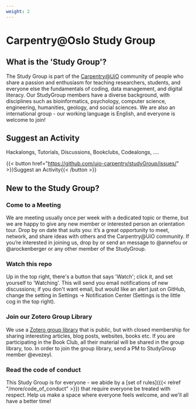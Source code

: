 ```yaml
---
weight: 2
---
```


# Carpentry@Oslo Study Group

## What is the 'Study Group'?

The Study Group is part of the [Carpentry@UiO](https://uio-carpentry.github.io/) community of people who share a passion and enthusiasm for teaching researchers, students, and everyone else the fundamentals of coding, data management, and digital literacy. Our StudyGroup members have a diverse background, with disciplines such as bioinformatics, psychology, computer science, engineering, humanities, geology, and social sciences. We are also an international group - our working language is English, and everyone is welcome to join!

## Suggest an Activity

Hackalongs, Tutorials, Discussions, Bookclubs, Codealongs, ....

{{< button href="https://github.com/uio-carpentry/studyGroup/issues/" >}}Suggest an Activity{{< /button >}}

## New to the Study Group?

<!-- 
### Join our Gitter? Chat:
We use an online ??? to connect and share resources and ideas (you can sign in with GitHub, or using a Twitter ID if you're not set up on GitHub just yet). If you'd like to say hello, please introduce yourself in the chat, tell us where you are, and what you're thinking about or planning for your new Study Group. We're looking forward to meeting you. 
-->

### Come to a Meeting
 We are meeting usually once per week with a dedicated topic or theme, but we are happy to give any new member or interested person an orientation tour. Drop by on date that suits you: it’s a great opportunity to meet, network, and share ideas with others and the Carpentry@UiO community.  If you’re interested in joining us, drop by or send an message to @annefou or @arockenberger or any other member of the StudyGroup.

### Watch this repo
Up in the top right, there's a button that says 'Watch'; click it, and set yourself to 'Watching'. This will send you email notifications of new discussions; if you don't want email, but would like an alert just on GitHub, change the setting in Settings -> Notification Center (Settings is the little cog in the top right).

### Join our Zotero Group Library
We use a [Zotero group library](https://www.zotero.org/groups/2375861/uio-carpentry-study-group) that is public, but with closed membership for sharing interesting articles, blog posts, websites, books etc. If you are participating in the Book Club, all their material will be shared in the group library, too. In order to join the group library, send a PM to StudyGroup member @evezeyl.

### Read the code of conduct
This Study Group is for everyone - we abide by a [set of rules]({{< relref "/more/code_of_conduct" >}}) that require everyone be treated with respect. Help us make a space where everyone feels welcome, and we'll all have a better time!
